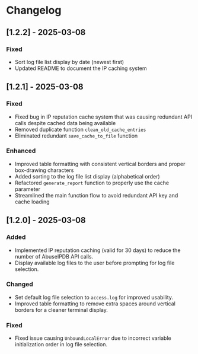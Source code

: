 # Changelog

## [1.2.2] - 2025-03-08

### Fixed
- Sort log file list display by date (newest first)
- Updated README to document the IP caching system

## [1.2.1] - 2025-03-08

### Fixed
- Fixed bug in IP reputation cache system that was causing redundant API calls despite cached data being available
- Removed duplicate function `clean_old_cache_entries`
- Eliminated redundant `save_cache_to_file` function

### Enhanced
- Improved table formatting with consistent vertical borders and proper box-drawing characters
- Added sorting to the log file list display (alphabetical order)
- Refactored `generate_report` function to properly use the cache parameter
- Streamlined the main function flow to avoid redundant API key and cache loading


## [1.2.0] - 2025-03-08

### Added
- Implemented IP reputation caching (valid for 30 days) to reduce the number of AbuseIPDB API calls.
- Display available log files to the user before prompting for log file selection.

### Changed
- Set default log file selection to `access.log` for improved usability.
- Improved table formatting to remove extra spaces around vertical borders for a cleaner terminal display.

### Fixed
- Fixed issue causing `UnboundLocalError` due to incorrect variable initialization order in log file selection.

